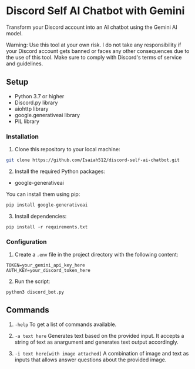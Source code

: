 # Discord Self AI Chatbot with Gemini
Transform your Discord account into an AI chatbot using the Gemini AI model.

Warning: Use this tool at your own risk. I do not take any responsibility if your Discord account gets banned or faces any other consequences due to the use of this tool. Make sure to comply with Discord's terms of service and guidelines.

## Setup
- Python 3.7 or higher
- Discord.py library
- aiohttp library
- google.generativeai library
- PIL library

### Installation

1. Clone this repository to your local machine:
```bash
git clone https://github.com/Isaiah512/discord-self-ai-chatbot.git
```

2. Install the required Python packages:
- google-generativeai

You can install them using pip:
```bash
pip install google-generativeai
```

3. Install dependencies:
```
pip install -r requirements.txt
```

### Configuration
1. Create a `.env` file in the project directory with the following content:
```
TOKEN=your_gemini_api_key_here
AUTH_KEY=your_discord_token_here
```

2. Run the script:
```
python3 discord_bot.py
```
## Commands
1. `-help`
To get a list of commands available.

2. `-a text here`
Generates text based on the provided input. It accepts a string of text as anargument and generates text output accordingly.

3. `-i text here[with image attached]`
A combination of image and text as inputs that allows answer questions about the provided image.
